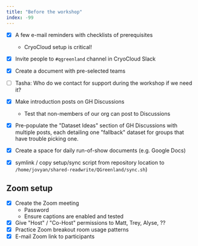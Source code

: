 ```yaml
---
title: "Before the workshop"
index: -99
---
```


- [x] A few e-mail reminders with checklists of prerequisites
    * CryoCloud setup is critical!
- [x] Invite people to `#qgreenland` channel in CryoCloud Slack
- [x] Create a document with pre-selected teams
- [ ] Tasha: Who do we contact for support during the workshop if we need it?
- [x] Make introduction posts on GH Discussions
    * Test that non-members of our org can post to Discussions
- [x] Pre-populate the "Dataset Ideas" section of GH Discussions with multiple posts,
      each detailing one "fallback" dataset for groups that have trouble picking one.
- [x] Create a space for daily run-of-show documents (e.g. Google Docs)
- [x] symlink / copy setup/sync script from repository location to
      `/home/jovyan/shared-readwrite/QGreenland/sync.sh`)


## Zoom setup

- [x] Create the Zoom meeting
    * Password
    * Ensure captions are enabled and tested
- [x] Give "Host" / "Co-Host" permissions to Matt, Trey, Alyse, ??
- [x] Practice Zoom breakout room usage patterns
- [x] E-mail Zoom link to participants
